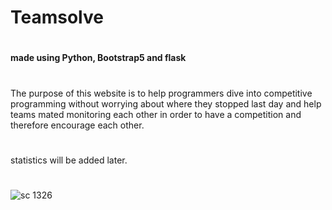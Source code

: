 # Teamsolve
#
#### made using Python, Bootstrap5 and flask
#
The purpose of this website is to help programmers dive into competitive programming without worrying about where they stopped last day and help teams mated monitoring each other in order to have a competition and therefore encourage each other.
#
#
#
statistics will be added later.

#
![sc 1326](https://user-images.githubusercontent.com/63170874/132973792-bb4a6351-a582-482e-9dbc-ec8fca4d21e8.jpg)
